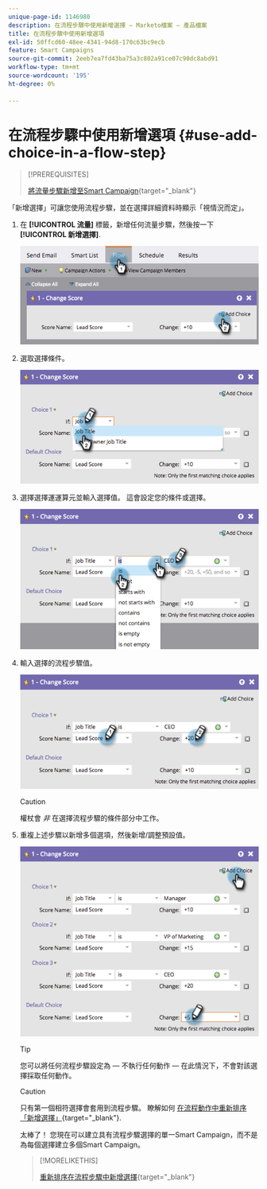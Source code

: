 ```yaml
---
unique-page-id: 1146980
description: 在流程步驟中使用新增選擇 — Marketo檔案 — 產品檔案
title: 在流程步驟中使用新增選項
exl-id: 50ffcd60-48ee-4341-94d8-170c63bc9ecb
feature: Smart Campaigns
source-git-commit: 2eeb7ea7fd43ba75a3c802a91ce07c90dc8abd91
workflow-type: tm+mt
source-wordcount: '195'
ht-degree: 0%

---
```


# 在流程步驟中使用新增選項 {#use-add-choice-in-a-flow-step}

>[!PREREQUISITES]
>
>[將流量步驟新增至Smart Campaign](/help/marketo/product-docs/core-marketo-concepts/smart-campaigns/flow-actions/add-a-flow-step-to-a-smart-campaign.md){target="_blank"}

「新增選擇」可讓您使用流程步驟，並在選擇詳細資料時顯示「視情況而定」。

1. 在 **[!UICONTROL 流量]** 標籤，新增任何流量步驟，然後按一下 **[!UICONTROL 新增選擇]**.

   ![](assets/image2014-9-22-11-3a58-3a20.png)

1. 選取選擇條件。

   ![](assets/image2014-9-22-11-3a58-3a50.png)

1. 選擇選擇運運算元並輸入選擇值。 這會設定您的條件或選擇。

   ![](assets/image2014-9-22-11-3a58-3a54.png)

1. 輸入選擇的流程步驟值。

   ![](assets/image2014-9-22-11-3a58-3a57.png)

   >[!CAUTION]
   >
   >權杖會 _非_ 在選擇流程步驟的條件部分中工作。

1. 重複上述步驟以新增多個選項，然後新增/調整預設值。

   ![](assets/image2014-9-22-11-3a58-3a59.png)

   >[!TIP]
   >
   >您可以將任何流程步驟設定為 — 不執行任何動作 — 在此情況下，不會對該選擇採取任何動作。

   >[!CAUTION]
   >
   >只有第一個相符選擇會套用到流程步驟。 瞭解如何 [在流程動作中重新排序「新增選擇」](/help/marketo/product-docs/core-marketo-concepts/smart-campaigns/flow-actions/reorder-add-choice-in-a-flow-step.md){target="_blank"}.

   太棒了！ 您現在可以建立具有流程步驟選擇的單一Smart Campaign，而不是為每個選擇建立多個Smart Campaign。

   >[!MORELIKETHIS]
   >
   >[重新排序在流程步驟中新增選擇](/help/marketo/product-docs/core-marketo-concepts/smart-campaigns/flow-actions/reorder-add-choice-in-a-flow-step.md){target="_blank"}
